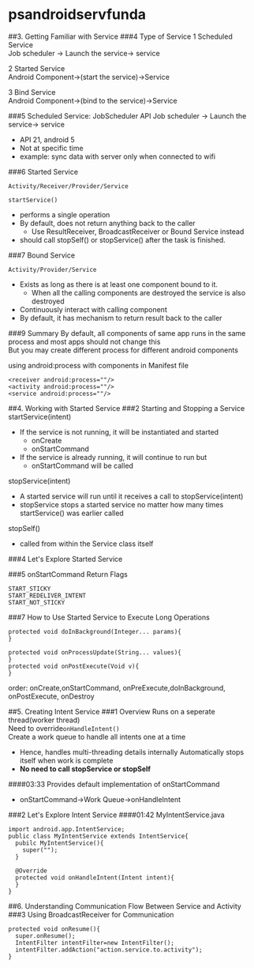 # psandroidservfunda
##3. Getting Familiar with Service
###4 Type of Service
1 Scheduled Service  
Job scheduler -> Launch the service-> service

2 Started Service  
Android Component->(start the service)->Service  

3 Bind Service  
Android Component->(bind to the service)->Service  


###5 Scheduled Service: JobScheduler API
Job scheduler -> Launch the service-> service  
- API 21, android 5
- Not at specific time
- example: sync data with server only when connected to wifi


###6 Started Service
```
Activity/Receiver/Provider/Service
```
```
startService()
```
- performs a single operation
- By default, does not return anything back to the caller
  - Use ResultReceiver, BroadcastReceiver or Bound Service instead
- should call stopSelf() or stopService() after the task is finished.  

###7 Bound Service
```
Activity/Provider/Service
```
- Exists as long as there is at least one component bound to it.
  - When all the calling components are destroyed the service is also destroyed
- Continuously interact with calling component
- By default, it has mechanism to return result back to the caller

###9 Summary
By default, all components of same app runs in the same process and most apps should not change this  
But you may create different process for different android components  

using android:process with components in Manifest file
```
<receiver android:process=""/>
<activity android:process=""/>
<service android:process=""/>
```

##4. Working with Started Service
###2 Starting and Stopping a Service
startService(intent)
- If the service is not running, it will be instantiated and started
  - onCreate 
  - onStartCommand
- If the service is already running, it will continue to run but
  - onStartCommand will be called


stopService(intent)
- A started service will run until it receives a call to stopService(intent)
- stopService stops a started service no matter how many times startService() was earlier called


stopSelf()
- called from within the Service class itself

###4 Let's Explore Started Service



###5 onStartCommand Return Flags
```
START_STICKY
START_REDELIVER_INTENT
START_NOT_STICKY
```


###7 How to Use Started Service to Execute Long Operations
```
protected void doInBackground(Integer... params){
}

protected void onProcessUpdate(String... values){
}
protected void onPostExecute(Void v){
}
```
order: onCreate,onStartCommand, onPreExecute,doInBackground, onPostExecute, onDestroy

##5. Creating Intent Service
###1 Overview
Runs on a seperate thread(worker thread)  
Need to override```onHandleIntent()```  
Create a work queue to handle all intents one at a time
- Hence, handles multi-threading details internally
Automatically stops itself when work is complete
- __No need to call stopService or stopSelf__


####03:33
Provides default implementation of onStartCommand
- onStartCommand->Work Queue->onHandleIntent


###2 Let's Explore Intent Service
####01:42
MyIntentService.java
```
import android.app.IntentService;
public class MyIntentService extends IntentService{
  pubilc MyIntentService(){
    super("");
  }
  
  @Override
  protected void onHandleIntent(Intent intent){
  }
}
```

##6. Understanding Communication Flow Between Service and Activity
###3 Using BroadcastReceiver for Communication
```
protected void onResume(){
  super.onResume();
  IntentFilter intentFilter=new IntentFilter();
  intentFilter.addAction("action.service.to.activity");
}
```
